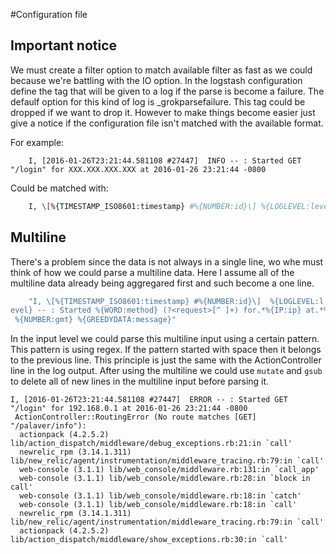 #Configuration file

## Important notice

We must create a filter option to match available filter as fast as we could because we're battling with the IO option. In the logstash configuration define the tag that will be given to a log if the parse is become a failure. The defaulf option for this kind of log is _grokparsefailure. This tag could be dropped if we want to drop it. However to make things become easier just give a notice if the configuration file isn't matched with the available format. 

For example:

```
	I, [2016-01-26T23:21:44.581108 #27447]  INFO -- : Started GET "/login" for XXX.XXX.XXX.XXX at 2016-01-26 23:21:44 -0800
```

Could be matched with:

```bash
	I, \[%{TIMESTAMP_ISO8601:timestamp} #%{NUMBER:id}\] %{LOGLEVEL:level} -- : Started %{WORD:method} (?<request>[^ ]+) for.*%{IP:ip} at.*%{DATE:date} %{TIME:time} %{NUMBER:gmt}
```

## Multiline 

There's a problem since the data is not always in a single line, wo whe must think of how we could parse a multiline data. Here I assume all of the multiline data already being aggregared first and such become a one line.

```bash
	"I, \[%{TIMESTAMP_ISO8601:timestamp} #%{NUMBER:id}\]  %{LOGLEVEL:l
evel} -- : Started %{WORD:method} (?<request>[^ ]+) for.*%{IP:ip} at.*%{DATE:date} %{TIME:time}
 %{NUMBER:gmt} %{GREEDYDATA:message}"
```

In the input level we could parse this multiline input using a certain pattern. This pattern is using regex. If the pattern started with space then it belongs to the previous line. This principle is just the same with the ActionController line in the log output. After using the multiline we could use `mutate` and `gsub` to delete all of new lines in the multiline input before parsing it.

```
I, [2016-01-26T23:21:44.581108 #27447]  ERROR -- : Started GET "/login" for 192.168.0.1 at 2016-01-26 23:21:44 -0800 
 ActionController::RoutingError (No route matches [GET] "/palaver/info"):  
  actionpack (4.2.5.2) lib/action_dispatch/middleware/debug_exceptions.rb:21:in `call'
  newrelic_rpm (3.14.1.311) lib/new_relic/agent/instrumentation/middleware_tracing.rb:79:in `call'
  web-console (3.1.1) lib/web_console/middleware.rb:131:in `call_app'
  web-console (3.1.1) lib/web_console/middleware.rb:28:in `block in call'
  web-console (3.1.1) lib/web_console/middleware.rb:18:in `catch'
  web-console (3.1.1) lib/web_console/middleware.rb:18:in `call'
  newrelic_rpm (3.14.1.311) lib/new_relic/agent/instrumentation/middleware_tracing.rb:79:in `call'
  actionpack (4.2.5.2) lib/action_dispatch/middleware/show_exceptions.rb:30:in `call'
```

